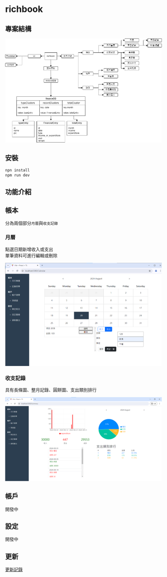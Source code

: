 # richbook

## 專案結構

!["app 結構"](/public/記帳app.png)

## 安裝

```
npn install
npm run dev
```

## 功能介紹

## 帳本

分為兩個部分`月曆`與`收支記錄`

### 月曆

點選日期新增收入或支出  
單筆資料可進行編輯或刪除

!["月曆"](/public/行事曆.png)

### 收支記錄

具有長條圖、整月記錄、圓餅圖、支出類別排行

!["收支記錄](/public/記錄表單.png)

## 帳戶

開發中

## 設定

開發中

## 更新

[更新記錄](/更新紀錄.md)

